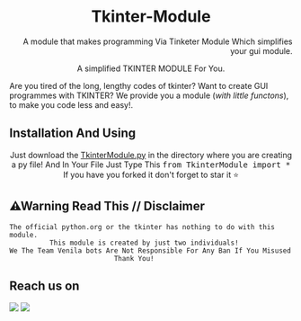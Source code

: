 <h1 align='center'>Tkinter-Module</h1>

<p align="right">
A module that makes programming Via Tinketer Module Which simplifies your gui module. 
<p align="center">
A simplified TKINTER MODULE For You. 
<p align="center">
  
Are you tired of the long, lengthy codes of tkinter?
Want to create GUI programmes with TKINTER?
We provide you a module (*with little functons*), to make you code less and easy!. 

## Installation And Using 

<p align="center" text-color='blue'>
  Just download the <a href="https://github.com/Parvat-web-dev/Tkinter-Module/archive/main/TkinterModule.zip">TkinterModule.py</a> in the directory where you are creating a py file!
  And In Your File Just Type This <kbd>from TkinterModule import *</kbd>
    If you have you forked it don't forget to star it ⭐

## ⚠Warning Read This // Disclaimer

```
The official python.org or the tkinter has nothing to do with this module. 
          This module is created by just two individuals!
We The Team Venila bots Are Not Responsible For Any Ban If You Misused 
                          Thank You!
```

## Reach us on 

<a href="https://t.me/rohithaditya"><img src="https://img.shields.io/badge/Pm%20Us%20On%20Telegram-Rohithaditya-blue"></a>
<a href="https://t.me/parvat_R"><img src="https://img.shields.io/badge/Pm%20Us%20On%20Telegram-parvat-blue"></a>

